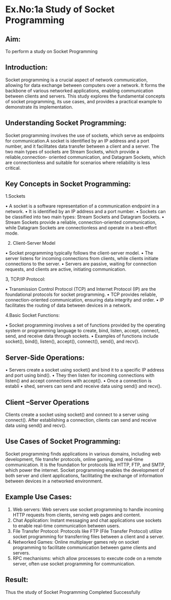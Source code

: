 # Ex.No:1a  			Study of Socket Programming

## Aim: 
To perform a study on Socket Programming
## Introduction:
Socket programming is a crucial aspect of network communication, allowing for data exchange 
between computers over a network. It forms the backbone of various networked applications, enabling 
communication between clients and servers. This study explores the fundamental concepts of socket 
programming, its use cases, and provides a practical example to demonstrate its implementation.
## Understanding Socket Programming:
Socket programming involves the use of sockets, which serve as endpoints for communication.A socket 
is identified by an IP address and a port number, and it facilitates data transfer between a client 
and a server. The two main types of sockets are Stream Sockets, which provide a reliable,connection-
oriented communication, and Datagram Sockets, which are connectionless and suitable for scenarios 
where reliability is less critical.
## Key Concepts in Socket Programming:
1.Sockets

•	A socket is a software representation of a communication endpoint in a network.
•	It is identified by an IP address and a port number.
•	Sockets can be classified into two main types: Stream Sockets and Datagram Sockets.
•	Stream Sockets provide a reliable, connection-oriented communication, while Datagram
Sockets are connectionless and operate in a best-effort mode.

2. Client-Server Model

•	Socket programming typically follows the client-server model.
•	The server listens for incoming connections from clients, while clients initiate connections
to the server.
•	Servers are passive, waiting for connection requests, and clients are active, initiating
communication.

3, TCP/IP Protocol:

•	Transmission Control Protocol (TCP) and Internet Protocol (IP) are the foundational protocols
for socket programming.
•	TCP provides reliable, connection-oriented communication, ensuring data integrity and order.
•	IP facilitates the routing of data between devices in a network.

4.Basic Socket Functions:

•	Socket programming involves a set of functions provided by the operating system or programming
language to create, bind, listen, accept, connect, send, and receive data through sockets.
•	Examples of functions include socket(), bind(), listen(), accept(), connect(), send(), and recv().

## Server-Side Operations:

•	Servers create a socket using socket() and bind it to a specific IP address and port using bind().
•	They then listen for incoming connections with listen() and accept connections with accept().
•	Once a connection is establi
•	shed, servers can send and receive data using send() and recv().

## Client –Server Operations

Clients create a socket using socket() and connect to a server using connect().
After establishing a connection, clients can send and receive data using send() and recv().

## Use Cases of Socket Programming:
Socket programming finds applications in various domains, including web development, file transfer protocols, 
online gaming, and real-time communication. It is the foundation for protocols like HTTP, FTP, and SMTP, which 
power the internet. Socket programming enables the development of both server and client applications, facilitating 
the exchange of information between devices in a networked environment.
## Example Use Cases:

1.	Web servers: Web servers use socket programming to handle incoming HTTP requests from clients, serving web pages and content.
2.	Chat Application: Instant messaging and chat applications use sockets to enable real-time communication between users.
3.	File Transfer Protocol: Protocols like FTP (File Transfer Protocol) utilize socket programming for transferring files between a client and a server.
4.	Networked Games: Online multiplayer games rely on socket programming to facilitate communication between game clients and servers.
5.	RPC mechanisms: which allow processes to execute code on a remote server, often use socket programming for communication.


## Result:
Thus the study of Socket Programming Completed Successfully

